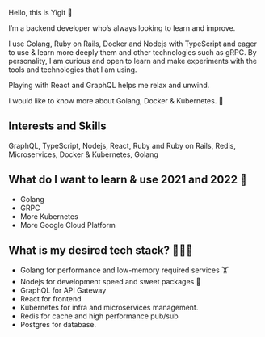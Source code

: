 Hello, this is Yigit 🖖

I’m a backend developer who’s always looking to learn and improve.

I use Golang, Ruby on Rails, Docker and  Nodejs with TypeScript and eager to use & learn more deeply them and other technologies such as gRPC. By personality, I am curious and open to learn and make experiments with the tools and technologies that I am using.

Playing with React and GraphQL helps me relax and unwind.

I would like to know more about Golang, Docker & Kubernetes. 🤔


## Interests and Skills

GraphQL, TypeScript, Nodejs, React, Ruby and Ruby on Rails, Redis, Microservices, Docker & Kubernetes, Golang


## What do I want to learn & use 2021 and 2022 💭

- Golang
- GRPC
- More Kubernetes
- More Google Cloud Platform


## What is my desired tech stack? 💪🎉🎈

- Golang for performance and low-memory required services 🏋️
- Nodejs for development speed and sweet packages 🍬
- GraphQL for API Gateway
- React for frontend
- Kubernetes for infra and microservices management.
- Redis for cache and high performance pub/sub
- Postgres for database.
